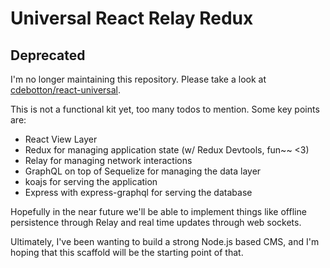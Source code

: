 # Universal React Relay Redux

## Deprecated

I'm no longer maintaining this repository. Please take a look at [cdebotton/react-universal](http://www.github.com/cdebotton/react-universal).

This is not a functional kit yet, too many todos to mention. Some key points are:

- React View Layer
- Redux for managing application state (w/ Redux Devtools, fun~~ <3)
- Relay for managing network interactions
- GraphQL on top of Sequelize for managing the data layer
- koajs for serving the application
- Express with express-graphql for serving the database

Hopefully in the near future we'll be able to implement things like offline persistence through Relay and real time updates through web sockets.

Ultimately, I've been wanting to build a strong Node.js based CMS, and I'm hoping that this scaffold will be the starting point of that.
